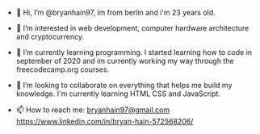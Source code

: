 - 👋 Hi, I’m @bryanhain97, im from berlin and i'm 23 years old.

- 👀 I’m interested in web development, computer hardware architecture and cryptocurrency.

- 🌱 I’m currently learning programming. I started learning how to code in september of 2020 and im currently working my way through 
     the freecodecamp.org courses. 
     
     
- 💞️ I’m looking to collaborate on everything that helps me build my knowledge. I'm currently learning HTML CSS and JavaScript.
- 📫 How to reach me:
     bryanhain97@gmail.com
     https://www.linkedin.com/in/bryan-hain-572568206/
     

<!---
bryanhain97/bryanhain97 is a ✨ special ✨ repository because its `README.md` (this file) appears on your GitHub profile.
You can click the Preview link to take a look at your changes.
--->
